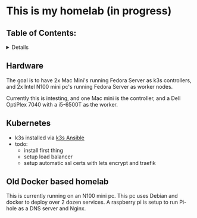 # This is my homelab (in progress)

## Table of Contents:
<details>
- Hardware
- Kubernetes setup
- Old Docker based homelab
</details>

## Hardware

The goal is to have 2x Mac Mini's running Fedora Server as k3s controllers, and 2x Intel N100 mini pc's running Fedora Server as worker nodes. 

Currently this is intesting, and one Mac mini is the controller, and a Dell OptiPlex 7040 with a i5-6500T as the worker.
    
## Kubernetes

- k3s installed via [k3s Ansible](https://github.com/k3s-io/k3s-ansible)
- todo:
    - install first thing
    - setup load balancer
    - setup automatic ssl certs with lets encrypt and traefik

## Old Docker based homelab

This is currently running on an N100 mini pc.
This pc uses Debian and docker to deploy over 2 dozen services.
A raspberry pi is setup to run Pi-hole as a DNS server and Nginx.
